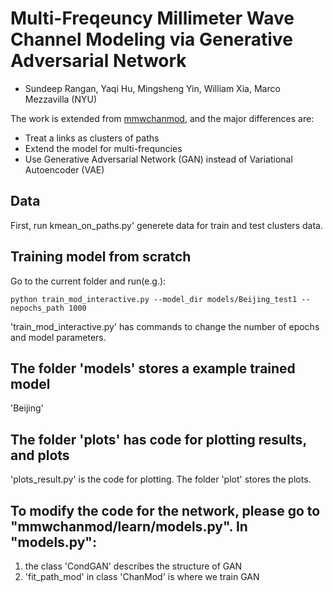 # Multi-Freqeuncy Millimeter Wave Channel Modeling via Generative Adversarial Network
* Sundeep Rangan, Yaqi Hu, Mingsheng Yin, William Xia, Marco Mezzavilla (NYU)

The work is extended from [mmwchanmod](https://github.com/nyu-wireless/mmwchanmod), and the major differences are:
* Treat a links as clusters of paths
* Extend the model for multi-frequncies
* Use Generative Adversarial Network (GAN) instead of Variational Autoencoder (VAE)


## Data
First, run kmean_on_paths.py' generete data for train and test clusters data.

## Training model from scratch	
Go to the current folder and run(e.g.):
```
python train_mod_interactive.py --model_dir models/Beijing_test1 --nepochs_path 1000 
```

'train_mod_interactive.py' has commands to change the number of epochs and model parameters.

## The folder 'models' stores a example trained model
'Beijing'

## The folder 'plots' has code for plotting results, and plots
'plots_result.py' is the code for plotting.
The folder 'plot' stores the plots.

## To modify the code for the network, please go to "mmwchanmod/learn/models.py". In "models.py": 
1. the class 'CondGAN' describes the structure of GAN
2. 'fit_path_mod' in class 'ChanMod' is where we train GAN
